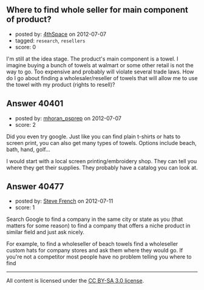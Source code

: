 ## Where to find whole seller for main component of product?

- posted by: [4thSpace](https://stackexchange.com/users/-1/18688-4thspace) on 2012-07-07
- tagged: `research`, `resellers`
- score: 0

I'm still at the idea stage.  The product's main component is a towel.  I imagine buying a bunch of towels at walmart or some other retail is not the way to go.  Too expensive and probably will violate several trade laws.  How do I go about finding a wholesaler/reseller of towels that will allow me to use the towel with my product (rights to resell)?


## Answer 40401

- posted by: [mhoran_psprep](https://stackexchange.com/users/-1/15626-mhoran-psprep) on 2012-07-07
- score: 2

Did you even try google. Just like you can find plain t-shirts or hats to screen print, you can also get many types of towels. Options include beach, bath, hand, golf...

I would start with a local screen printing/embroidery shop. They can tell you where they get their supplies. They probably have a catalog you can look at.


## Answer 40477

- posted by: [Steve French](https://stackexchange.com/users/-1/818-steve-french) on 2012-07-11
- score: 1

Search Google to find a company in the same city or state as you (that matters for some reason) to find a company that offers a niche product in similar field and just ask nicely.  

For example, to find a wholeseller of beach towels find a wholeseller custom hats for company stores and ask them where they would go.  If you're not a competitor most people have no problem telling you where to find



---

All content is licensed under the [CC BY-SA 3.0 license](https://creativecommons.org/licenses/by-sa/3.0/).
